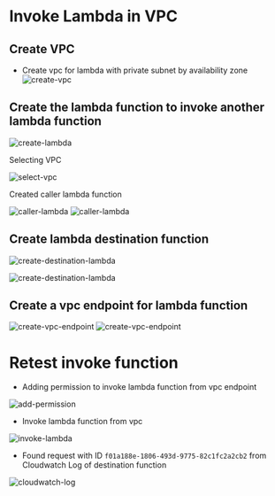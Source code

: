 # Invoke Lambda in VPC

## Create VPC
- Create vpc for lambda with private subnet by availability zone
![create-vpc](./assets/image.png)

## Create the lambda function to invoke another lambda function

![create-lambda](./assets/image2.png)

Selecting VPC

![select-vpc](./assets/image3.png)

Created caller lambda function

![caller-lambda](./assets/image4.png)
![caller-lambda](./assets/image5.png)

## Create lambda destination function

![create-destination-lambda](./assets/image6.png)

![create-destination-lambda](./assets/image7.png)

## Create a vpc endpoint for lambda function

![create-vpc-endpoint](./assets/image8.png)
![create-vpc-endpoint](./assets/image9.png)

# Retest invoke function
- Adding permission to invoke lambda function from vpc endpoint

![add-permission](./assets/image10.png)
- Invoke lambda function from vpc

![invoke-lambda](./assets/image11.png)

- Found request with ID `f01a188e-1806-493d-9775-82c1fc2a2cb2` from Cloudwatch Log of destination function

![cloudwatch-log](./assets/image12.png)
